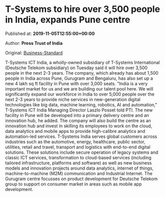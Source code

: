 
# T-Systems to hire over 3,500 people in India, expands Pune centre

Published at: **2019-11-05T12:55:00+00:00**

Author: **Press Trust of India**

Original: [Business-Standard](https://www.business-standard.com/article/pti-stories/t-systems-to-hire-over-3-500-people-in-india-over-next-2-3-years-expands-pune-centre-119110501369_1.html)

T-Systems ICT India, a wholly-owned subsidiary of T-Systems International (Deutsche Telekom subsidiary) on Tuesday said it will hire over 3,500 people in the next 2-3 years.
The company, which already has about 1,500 people in India across Pune, Gurugram and Bengaluru, has also set up a new 4 lakh sq ft facility in Pune with over 3,000 seats.
"India is a very important market for us and we are building our talent pool here. We will significantly expand our workforce in India to over 5,000 people over the next 2-3 years to provide niche services in new-generation digital technologies like big data, machine learning, robotics, AI and automation," T-Systems ICT India Managing Director Laszlo Posset told PTI.
The new facility in Pune will be developed into a primary delivery centre and an innovation hub, he added.
The company will also build the centre as an innovation hub and invest in skilling its employees to work on the cloud, data analytics and mobile apps to provide high-calibre analytics and automation-led services.
T-Systems India serves global customers across industries such as the automotive, energy, healthcare, public sector, utilities, retail and travel, transport and logistics with end-to-end digital solutions.
These solutions include secure operation of legacy systems and classic ICT services, transformation to cloud-based services (including tailored infrastructure, platforms and software) as well as new business models and innovation projects around data analytics, internet of things, machine-to-machine (M2M) communication and Industrial Internet.
The Gurugram centre focusses on product development for Deutsche Telekom group to support on consumer market in areas such as mobile app development.
